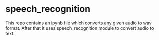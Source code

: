 # speech_recognition
This repo contains an ipynb file which converts any given audio to wav format. After that it uses speech_recognition module to convert audio to text.
